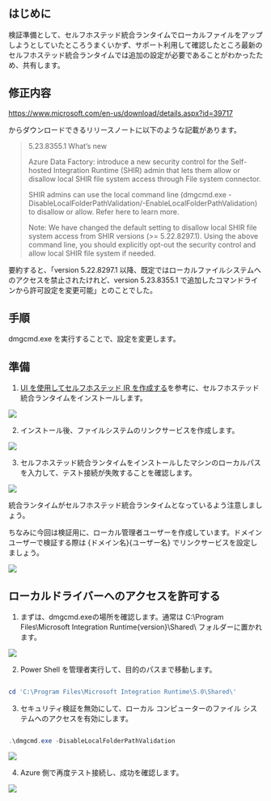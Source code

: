 ## はじめに

検証準備として、セルフホステッド統合ランタイムでローカルファイルをアップしようとしていたところうまくいかず、サポート利用して確認したところ最新のセルフホステッド統合ランタイムでは追加の設定が必要であることがわかったため、共有します。

## 修正内容


https://www.microsoft.com/en-us/download/details.aspx?id=39717

からダウンロードできるリリースノートに以下のような記載があります。

> 5.23.8355.1
> What’s new 
>
> Azure Data Factory: introduce a new security control for the Self-hosted Integration Runtime (SHIR) admin that lets them allow or disallow local SHIR file system access through File system connector. 
> 
> SHIR admins can use the local command line (dmgcmd.exe -DisableLocalFolderPathValidation/-EnableLocalFolderPathValidation) to disallow or allow. Refer here to learn more.
> 
> Note: We have changed the default setting to disallow local SHIR file system access from SHIR versions (>= 5.22.8297.1). Using the above command line, you should explicitly opt-out the security control and allow local SHIR file system if needed.

要約すると、「version 5.22.8297.1 以降、既定ではローカルファイルシステムへのアクセスを禁止されたけれど、version 5.23.8355.1 で追加したコマンドラインから許可設定を変更可能」とのことでした。

## 手順

dmgcmd.exe を実行することで、設定を変更します。

## 準備

1. [UI を使用してセルフホステッド IR を作成する](https://learn.microsoft.com/ja-jp/azure/data-factory/create-self-hosted-integration-runtime?context=%2Fazure%2Fsynapse-analytics%2Fcontext%2Fcontext&tabs=synapse-analytics#create-a-self-hosted-ir-via-ui)を参考に、セルフホステッド統合ランタイムをインストールします。

![](.image/2023-02-21-08-01-52.png)

2. インストール後、ファイルシステムのリンクサービスを作成します。

![](.image/2023-02-21-07-57-26.png)

3. セルフホステッド統合ランタイムをインストールしたマシンのローカルパスを入力して、テスト接続が失敗することを確認します。

![](.image/2023-02-21-08-13-45.png)

統合ランタイムがセルフホステッド統合ランタイムとなっているよう注意しましょう。

ちなみに今回は検証用に、ローカル管理者ユーザーを作成しています。ドメインユーザーで検証する際は {ドメイン名}\{ユーザー名} でリンクサービスを設定しましょう。

![](.image/2023-02-21-08-03-18.png)

## ローカルドライバーへのアクセスを許可する

1. まずは、dmgcmd.exeの場所を確認します。通常は C:\Program Files\Microsoft Integration Runtime\{version}\Shared\ フォルダーに置かれます。

![](.image/2023-02-21-08-09-34.png)

2. Power Shell を管理者実行して、目的のパスまで移動します。

```powershell

cd 'C:\Program Files\Microsoft Integration Runtime\5.0\Shared\'

```

3. セキュリティ検証を無効にして、ローカル コンピューターのファイル システムへのアクセスを有効にします。

```powershell

.\dmgcmd.exe -DisableLocalFolderPathValidation

```

![](.image/2023-02-21-08-15-14.png)

4. Azure 側で再度テスト接続し、成功を確認します。

![](.image/2023-02-21-08-15-43.png)